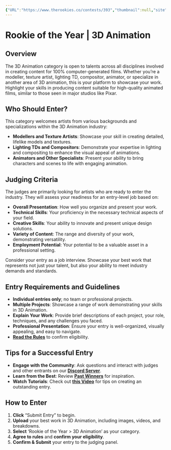 ```yaml
---
{"URL":"https://www.therookies.co/contests/393","thumbnail":null,"site":"[[The Rookies]]","cover":"[[Screenshot 2024-09-06 00.28.13 Rookie_Awards_-_Mashroomash_-_Obsidian_v1.5.12.jpg]]","dg-publish":true,"permalink":"/06-plan/00/rookie-of-the-year-3-d-animation/","dgPassFrontmatter":true,"noteIcon":"","created":"2025-01-21T01:20:17.243+10:00","updated":"2025-01-21T16:22:09.316+10:00"}
---
```


# Rookie of the Year | 3D Animation

## Overview

The 3D Animation category is open to talents across all disciplines involved in creating content for 100% computer-generated films. Whether you’re a modeller, texture artist, lighting TD, compositor, animator, or specialize in another area of 3D animation, this is your platform to showcase your work. Highlight your skills in producing content suitable for high-quality animated films, similar to those seen in major studios like Pixar.

## Who Should Enter?

This category welcomes artists from various backgrounds and specializations within the 3D Animation industry:

- **Modellers and Texture Artists**: Showcase your skill in creating detailed, lifelike models and textures.
- **Lighting TDs and Compositors**: Demonstrate your expertise in lighting and compositing to enhance the visual appeal of animations.
- **Animators and Other Specialists**: Present your ability to bring characters and scenes to life with engaging animation.

## Judging Criteria

The judges are primarily looking for artists who are ready to enter the industry. They will assess your readiness for an entry-level job based on:

- **Overall Presentation**: How well you organize and present your work.
- **Technical Skills**: Your proficiency in the necessary technical aspects of your field.
- **Creative Skills**: Your ability to innovate and present unique design solutions.
- **Variety of Content**: The range and diversity of your work, demonstrating versatility.
- **Employment Potential**: Your potential to be a valuable asset in a professional setting.

Consider your entry as a job interview. Showcase your best work that represents not just your talent, but also your ability to meet industry demands and standards.

## Entry Requirements and Guidelines

- **Individual entries only**; no team or professional projects.
- **Multiple Projects**: Showcase a range of work demonstrating your skills in 3D Animation.
- **Explain Your Work**: Provide brief descriptions of each project, your role, techniques, and any challenges you faced.
- **Professional Presentation**: Ensure your entry is well-organized, visually appealing, and easy to navigate.
- **[Read the Rules](https://www.therookies.co/contests/groups/rookie-awards-2024/rules)** to confirm eligibility.

## Tips for a Successful Entry

- **Engage with the Community**: Ask questions and interact with judges and other entrants on our **[Discord Server](https://discord.com/invite/Wt95sGn)**.
- **Learn from the Best**: Review **[Past Winners](https://www.therookies.co/contests/groups/rookie-awards-2023/entries)** for inspiration.
- **Watch Tutorials**: Check out **[this Video](https://youtu.be/dgpXNvf0beQ)** for tips on creating an outstanding entry.

## How to Enter

1. **Click** “Submit Entry” to begin.
2. **Upload** your best work in 3D Animation, including images, videos, and breakdowns.
3. **Select** ‘Rookie of the Year > 3D Animation’ as your category.
4. **Agree to rules** and **confirm your eligibility**.
5. **Confirm & Submit** your entry to the judging panel.

